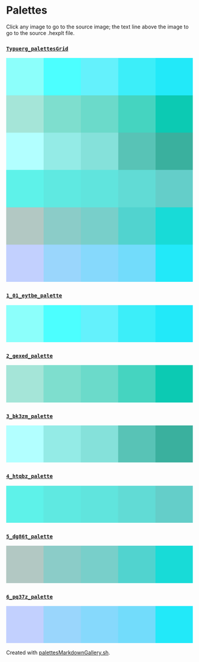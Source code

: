 # Palettes

Click any image to go to the source image; the text line above the image to go to the source .hexplt file.

### [`Typuerg_palettesGrid`](Typuerg_palettesGrid.hexplt)

[ ![Typuerg_palettesGrid.png](Typuerg_palettesGrid.png) ](Typuerg_palettesGrid.png)

### [`1_01_eytbe_palette`](1_01_eytbe_palette.hexplt)

[ ![1_01_eytbe_palette.png](1_01_eytbe_palette.png) ](1_01_eytbe_palette.png)

### [`2_gexed_palette`](2_gexed_palette.hexplt)

[ ![2_gexed_palette.png](2_gexed_palette.png) ](2_gexed_palette.png)

### [`3_bk3zm_palette`](3_bk3zm_palette.hexplt)

[ ![3_bk3zm_palette.png](3_bk3zm_palette.png) ](3_bk3zm_palette.png)

### [`4_htqbz_palette`](4_htqbz_palette.hexplt)

[ ![4_htqbz_palette.png](4_htqbz_palette.png) ](4_htqbz_palette.png)

### [`5_dg86t_palette`](5_dg86t_palette.hexplt)

[ ![5_dg86t_palette.png](5_dg86t_palette.png) ](5_dg86t_palette.png)

### [`6_pq37z_palette`](6_pq37z_palette.hexplt)

[ ![6_pq37z_palette.png](6_pq37z_palette.png) ](6_pq37z_palette.png)

Created with [palettesMarkdownGallery.sh](https://github.com/earthbound19/_ebDev/blob/master/scripts/imgAndVideo/palettesMarkdownGallery.sh).